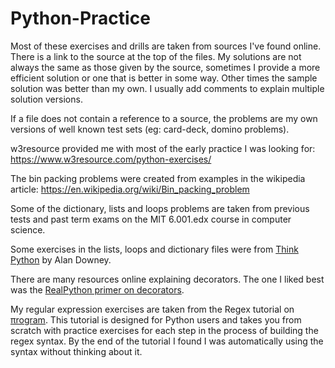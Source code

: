 # Python-Practice

Most of these exercises and drills are taken from sources I've found online. There is a link to the source at the top of the files. My solutions are not always the same as those given by the source, sometimes I provide a more efficient solution or one that is better in some way. Other times the sample solution was better than my own. I usually add comments to explain multiple solution versions. 

If a file does not contain a reference to a source, the problems are my own versions of well known test sets (eg: card-deck, domino problems). 

w3resource provided me with most of the early practice I was looking for:
https://www.w3resource.com/python-exercises/ 

The bin packing problems were created from examples in the wikipedia article:
https://en.wikipedia.org/wiki/Bin_packing_problem

Some of the dictionary, lists and loops problems are taken from previous tests and past term exams on the MIT 6.001.edx course in computer science.

Some exercises in the lists, loops and dictionary files were from [Think Python](http://greenteapress.com/thinkpython2/thinkpython2.pdf) by Alan Downey.

There are many resources online explaining decorators. The one I liked best was the [RealPython primer on decorators](https://realpython.com/primer-on-python-decorators/). 

My regular expression exercises are taken from the Regex tutorial on [πrogram](https://www.pirogram.com). 
This tutorial is designed for Python users and takes you from scratch with practice exercises for each step in the process of building the regex syntax. By the end of the tutorial I found I was automatically using the syntax without thinking about it. 



